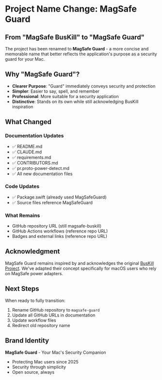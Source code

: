 # Project Name Change: MagSafe Guard

## From "MagSafe BusKill" to "MagSafe Guard"

The project has been renamed to **MagSafe Guard** - a more concise and memorable name that better reflects the application's purpose as a security guard for your Mac.

## Why "MagSafe Guard"?

- **Clearer Purpose**: "Guard" immediately conveys security and protection
- **Simpler**: Easier to say, spell, and remember
- **Professional**: More suitable for a security application
- **Distinctive**: Stands on its own while still acknowledging BusKill inspiration

## What Changed

### Documentation Updates

- ✅ README.md
- ✅ CLAUDE.md
- ✅ requirements.md
- ✅ CONTRIBUTORS.md
- ✅ pr.proto-power-detect.md
- ✅ All new documentation files

### Code Updates

- ✅ Package.swift (already used MagSafeGuard)
- ✅ Source files reference MagSafeGuard

### What Remains

- GitHub repository URL (still magsafe-buskill)
- GitHub Actions workflows (reference repo URL)
- Badges and external links (reference repo URL)

## Acknowledgment

MagSafe Guard remains inspired by and acknowledges the original [BusKill Project](https://github.com/BusKill/BusKill-app). We've adapted their concept specifically for macOS users who rely on MagSafe power adapters.

## Next Steps

When ready to fully transition:

1. Rename GitHub repository to `magsafe-guard`
2. Update all GitHub URLs in documentation
3. Update workflow files
4. Redirect old repository name

## Brand Identity

**MagSafe Guard** - Your Mac's Security Companion

- Protecting Mac users since 2025
- Security through simplicity
- Open source, always
